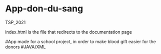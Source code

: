 # App-don-du-sang
TSP_2021

index.html is the file that redirects to the documentation page

#App made for a school project, in order to make blood gift easier for the donors
#JAVA/XML

